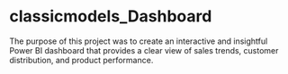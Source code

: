 # classicmodels_Dashboard
The purpose of this project was to create an interactive and insightful Power BI dashboard that provides a clear view of sales trends, customer distribution, and product performance.
